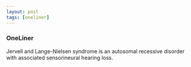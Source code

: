 ```yaml
---
layout: post
tags: [oneliner]
---
```



### OneLiner

Jervell and Lange-Nielsen syndrome is an autosomal recessive disorder with associated sensorineural hearing loss.
